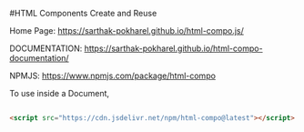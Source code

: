 #HTML Components Create and Reuse

Home Page:
https://sarthak-pokharel.github.io/html-compo.js/

DOCUMENTATION:
https://sarthak-pokharel.github.io/html-compo-documentation/

NPMJS:
https://www.npmjs.com/package/html-compo


To use inside a Document,

```html

<script src="https://cdn.jsdelivr.net/npm/html-compo@latest"></script>

```

